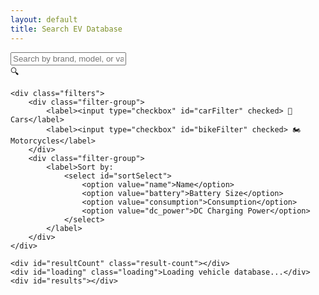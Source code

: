 ```yaml
---
layout: default
title: Search EV Database
---
```


<div class="search-container">
    <div class="search-box">
        <input type="text" id="searchInput" placeholder="Search by brand, model, or variant...">
        <div class="search-icon">🔍</div>
    </div>
    
    <div class="filters">
        <div class="filter-group">
            <label><input type="checkbox" id="carFilter" checked> 🚗 Cars</label>
            <label><input type="checkbox" id="bikeFilter" checked> 🏍️ Motorcycles</label>
        </div>
        <div class="filter-group">
            <label>Sort by:
                <select id="sortSelect">
                    <option value="name">Name</option>
                    <option value="battery">Battery Size</option>
                    <option value="consumption">Consumption</option>
                    <option value="dc_power">DC Charging Power</option>
                </select>
            </label>
        </div>
    </div>

    <div id="resultCount" class="result-count"></div>
    <div id="loading" class="loading">Loading vehicle database...</div>
    <div id="results"></div>
</div>

<link rel="stylesheet" href="/assets/css/search.css">
<script src="/assets/js/search.js"></script>
